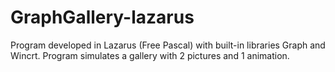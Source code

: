 # GraphGallery-lazarus
 
Program developed in Lazarus (Free Pascal) with built-in libraries Graph and Wincrt.
Program simulates a gallery with 2 pictures and 1 animation.
